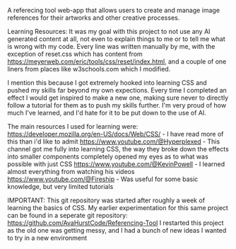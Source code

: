 A referecing tool web-app that allows users to create and manage image references for their artworks and other creative processes.

Learning Resources:
It was my goal with this project to not use any AI generated content at all, not even to explain things to me or to tell me what is wrong with my code. Every line was written manually by me, with the exception of reset.css which has content from https://meyerweb.com/eric/tools/css/reset/index.html, and a couple of one liners from places like w3schools.com which I modified.

I mention this because I got extremely hooked into learning CSS and pushed my skills far beyond my own expections. Every time I completed an effect I would get inspired to make a new one, making sure never to directly follow a tutorial for them as to push my skills further. I'm very proud of how much I've learned, and I'd hate for it to be put down to the use of AI.

The main resources I used for learning were:
https://developer.mozilla.org/en-US/docs/Web/CSS/ - I have read more of this than i'd like to admit
https://www.youtube.com/@Hyperplexed - This channel got me fully into learning CSS, the way they broke down the effects into smaller components completely opened my eyes as to what was possible with just CSS
https://www.youtube.com/@KevinPowell - I learned almost everything from watching his videos
https://www.youtube.com/@Fireship - Was useful for some basic knowledge, but very limited tutorials

IMPORTANT:
This git repository was started after roughly a week of learning the basics of CSS. My earlier experimentation for this same project can be found in a seperate git repository: https://github.com/AvaHurstCode/Referencing-Tool
I restarted this project as the old one was getting messy, and I had a bunch of new ideas I wanted to try in a new environment
